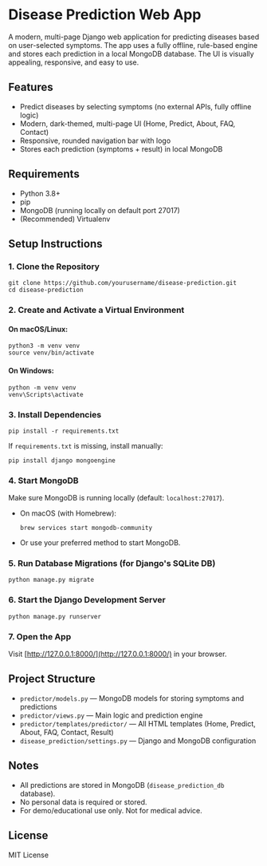 # Disease Prediction Web App

A modern, multi-page Django web application for predicting diseases based on user-selected symptoms. The app uses a fully offline, rule-based engine and stores each prediction in a local MongoDB database. The UI is visually appealing, responsive, and easy to use.

## Features
- Predict diseases by selecting symptoms (no external APIs, fully offline logic)
- Modern, dark-themed, multi-page UI (Home, Predict, About, FAQ, Contact)
- Responsive, rounded navigation bar with logo
- Stores each prediction (symptoms + result) in local MongoDB

## Requirements
- Python 3.8+
- pip
- MongoDB (running locally on default port 27017)
- (Recommended) Virtualenv

## Setup Instructions

### 1. Clone the Repository
```
git clone https://github.com/yourusername/disease-prediction.git
cd disease-prediction
```

### 2. Create and Activate a Virtual Environment

#### On macOS/Linux:
```
python3 -m venv venv
source venv/bin/activate
```

#### On Windows:
```
python -m venv venv
venv\Scripts\activate
```

### 3. Install Dependencies
```
pip install -r requirements.txt
```

If `requirements.txt` is missing, install manually:
```
pip install django mongoengine
```

### 4. Start MongoDB
Make sure MongoDB is running locally (default: `localhost:27017`).

- On macOS (with Homebrew):
  ```
  brew services start mongodb-community
  ```
- Or use your preferred method to start MongoDB.

### 5. Run Database Migrations (for Django's SQLite DB)
```
python manage.py migrate
```

### 6. Start the Django Development Server
```
python manage.py runserver
```

### 7. Open the App
Visit [http://127.0.0.1:8000/](http://127.0.0.1:8000/) in your browser.

## Project Structure
- `predictor/models.py` — MongoDB models for storing symptoms and predictions
- `predictor/views.py` — Main logic and prediction engine
- `predictor/templates/predictor/` — All HTML templates (Home, Predict, About, FAQ, Contact, Result)
- `disease_prediction/settings.py` — Django and MongoDB configuration

## Notes
- All predictions are stored in MongoDB (`disease_prediction_db` database).
- No personal data is required or stored.
- For demo/educational use only. Not for medical advice.

## License
MIT License
